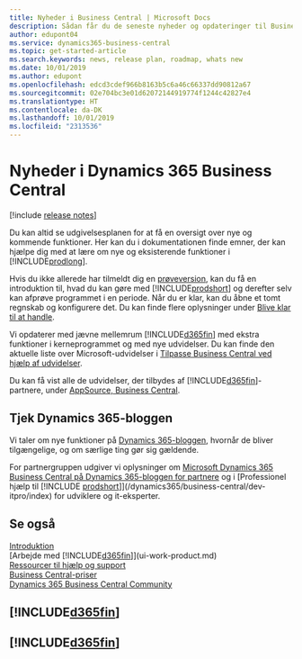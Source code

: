 ```yaml
---
title: Nyheder i Business Central | Microsoft Docs
description: Sådan får du de seneste nyheder og opdateringer til Business Central.
author: edupont04
ms.service: dynamics365-business-central
ms.topic: get-started-article
ms.search.keywords: news, release plan, roadmap, whats new
ms.date: 10/01/2019
ms.author: edupont
ms.openlocfilehash: edcd3cdef966b8163b5c6a46c66337dd90812a67
ms.sourcegitcommit: 02e704bc3e01d62072144919774f1244c42827e4
ms.translationtype: HT
ms.contentlocale: da-DK
ms.lasthandoff: 10/01/2019
ms.locfileid: "2313536"
---
```

# <a name="whats-new-in-dynamics-365-business-central"></a>Nyheder i Dynamics 365 Business Central

[!include [release notes](includes/release-notes.md)]

Du kan altid se udgivelsesplanen for at få en oversigt over nye og kommende funktioner. Her kan du i dokumentationen finde emner, der kan hjælpe dig med at lære om nye og eksisterende funktioner i [!INCLUDE[prodlong](includes/prodlong.md)].  

Hvis du ikke allerede har tilmeldt dig en [prøveversion](https://go.microsoft.com/fwlink/?linkid=847861), kan du få en introduktion til, hvad du kan gøre med [!INCLUDE[prodshort](includes/prodshort.md)] og derefter selv kan afprøve programmet i en periode. Når du er klar, kan du åbne et tomt regnskab og konfigurere det. Du kan finde flere oplysninger under [Blive klar til at handle](ui-get-ready-business.md).  

Vi opdaterer med jævne mellemrum [!INCLUDE[d365fin](includes/d365fin_md.md)] med ekstra funktioner i kerneprogrammet og med nye udvidelser. Du kan finde den aktuelle liste over Microsoft-udvidelser i [Tilpasse Business Central ved hjælp af udvidelser](ui-extensions.md).

Du kan få vist alle de udvidelser, der tilbydes af [!INCLUDE[d365fin](includes/d365fin_md.md)]-partnere, under [AppSource, Business Central](http://go.microsoft.com/fwlink/?linkid=2081646).  

## <a name="check-the-dynamics-365-blog"></a>Tjek Dynamics 365-bloggen

Vi taler om nye funktioner på [Dynamics 365-bloggen](https://cloudblogs.microsoft.com/dynamics365/), hvornår de bliver tilgængelige, og om særlige ting gør sig gældende.  

For partnergruppen udgiver vi oplysninger om [Microsoft Dynamics 365 Business Central på Dynamics 365-bloggen for partnere](https://cloudblogs.microsoft.com/dynamics365/it/product/business-central/) og i [Professionel hjælp til [!INCLUDE [prodshort](includes/prodshort.md)]](/dynamics365/business-central/dev-itpro/index) for udviklere og it-eksperter.  

## <a name="see-also"></a>Se også

[Introduktion](product-get-started.md)  
[Arbejde med [!INCLUDE[d365fin](includes/d365fin_md.md)]](ui-work-product.md)  
[Ressourcer til hjælp og support](product-help-and-support.md)  
[Business Central-priser](https://dynamics.microsoft.com/en-us/business-central/overview/#pricing)  
[Dynamics 365 Business Central Community](https://community.dynamics.com/business/)

## [!INCLUDE[d365fin](includes/free_trial_md.md)]
## [!INCLUDE[d365fin](includes/training_link_md.md)]  
